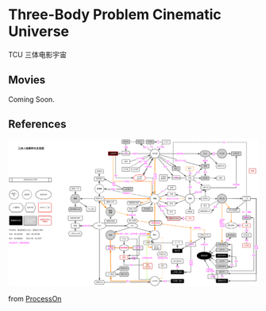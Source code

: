# Three-Body Problem Cinematic Universe

 TCU 三体电影宇宙

## Movies

Coming Soon.


## References

![](three-body-relationship.png)

from [ProcessOn](https://www.processon.com/)
